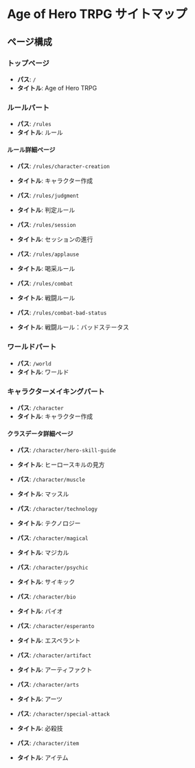 # Age of Hero TRPG サイトマップ

## ページ構成

### トップページ
- **パス**: `/`
- **タイトル**: Age of Hero TRPG

### ルールパート
- **パス**: `/rules`
- **タイトル**: ルール

#### ルール詳細ページ
- **パス**: `/rules/character-creation`
- **タイトル**: キャラクター作成

- **パス**: `/rules/judgment`
- **タイトル**: 判定ルール

- **パス**: `/rules/session`
- **タイトル**: セッションの進行

- **パス**: `/rules/applause`
- **タイトル**: 喝采ルール

- **パス**: `/rules/combat`
- **タイトル**: 戦闘ルール

- **パス**: `/rules/combat-bad-status`
- **タイトル**: 戦闘ルール：バッドステータス

### ワールドパート  
- **パス**: `/world`
- **タイトル**: ワールド

### キャラクターメイキングパート
- **パス**: `/character`
- **タイトル**: キャラクター作成

#### クラスデータ詳細ページ
- **パス**: `/character/hero-skill-guide`
- **タイトル**: ヒーロースキルの見方

- **パス**: `/character/muscle`
- **タイトル**: マッスル

- **パス**: `/character/technology`
- **タイトル**: テクノロジー

- **パス**: `/character/magical`
- **タイトル**: マジカル

- **パス**: `/character/psychic`
- **タイトル**: サイキック

- **パス**: `/character/bio`
- **タイトル**: バイオ

- **パス**: `/character/esperanto`
- **タイトル**: エスペラント

- **パス**: `/character/artifact`
- **タイトル**: アーティファクト

- **パス**: `/character/arts`
- **タイトル**: アーツ

- **パス**: `/character/special-attack`
- **タイトル**: 必殺技

- **パス**: `/character/item`
- **タイトル**: アイテム